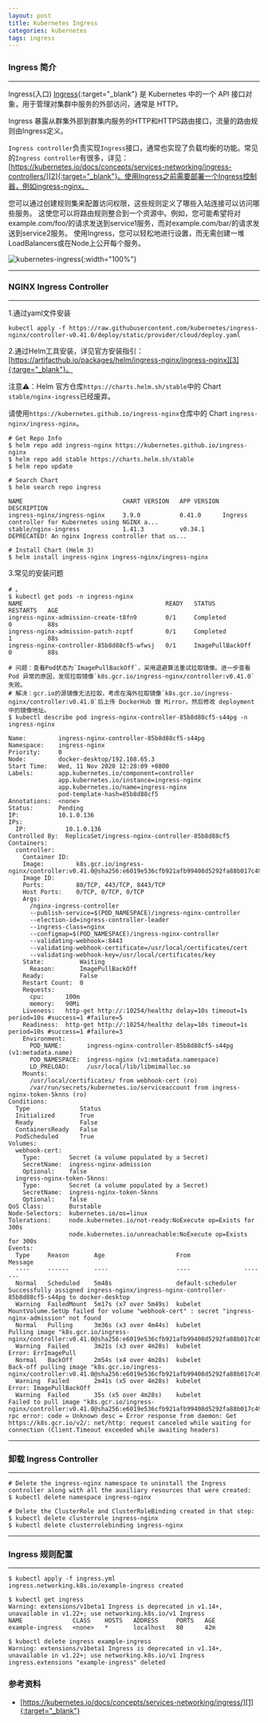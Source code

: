 ```yaml
---
layout: post
title: Kubernetes Ingress
categories: kubernetes
tags: ingress
---
```


### Ingress 简介

---

Ingress(入口)
[Ingress][1]{:target="_blank"} 是 Kubernetes 中的一个 API 接口对象，用于管理对集群中服务的外部访问，通常是 HTTP。

Ingress 暴露从群集外部到群集内服务的HTTP和HTTPS路由接口，流量的路由规则由Ingress定义。

`Ingress controller`负责实现`Ingress`接口，通常也实现了负载均衡的功能。常见的`Ingress controller`有很多，详见：[https://kubernetes.io/docs/concepts/services-networking/ingress-controllers/][2]{:target="_blank"}。使用Ingress之前需要部署一个Ingress控制器，例如ingress-nginx。

您可以通过创建规则集来配置访问权限，这些规则定义了哪些入站连接可以访问哪些服务。
这使您可以将路由规则整合到一个资源中。例如，您可能希望将对example.com/foo/的请求发送到service1服务，而对example.com/bar/的请求发送到service2服务。
使用Ingress，您可以轻松地进行设置，而无需创建一堆LoadBalancers或在Node上公开每个服务。

![kubernetes-ingress](/assets/img/kubernetes-ingress.png){:width="100%"}

---

### NGINX Ingress Controller

---

1.通过yaml文件安装

```shell
kubectl apply -f https://raw.githubusercontent.com/kubernetes/ingress-nginx/controller-v0.41.0/deploy/static/provider/cloud/deploy.yaml
```

2.通过Helm工具安装，详见官方安装指引：[https://artifacthub.io/packages/helm/ingress-nginx/ingress-nginx][3]{:targe="_blank"}。

注意⚠️：Helm 官方仓库`https://charts.helm.sh/stable`中的 Chart `stable/nginx-ingress`已经废弃。

请使用`https://kubernetes.github.io/ingress-nginx`仓库中的 Chart `ingress-nginx/ingress-nginx`。

```shell
# Get Repo Info
$ helm repo add ingress-nginx https://kubernetes.github.io/ingress-nginx
$ helm repo add stable https://charts.helm.sh/stable
$ helm repo update

# Search Chart
$ helm search repo ingress

NAME                           	CHART VERSION	APP VERSION	DESCRIPTION
ingress-nginx/ingress-nginx    	3.9.0        	0.41.0     	Ingress controller for Kubernetes using NGINX a...
stable/nginx-ingress           	1.41.3       	v0.34.1    	DEPRECATED! An nginx Ingress controller that us...

# Install Chart (Helm 3)
$ helm install ingress-nginx ingress-nginx/ingress-nginx
```

3.常见的安装问题

```shell
# 。
$ kubectl get pods -n ingress-nginx
NAME                                        READY   STATUS             RESTARTS   AGE
ingress-nginx-admission-create-t8fn9        0/1     Completed          0          88s
ingress-nginx-admission-patch-zcptf         0/1     Completed          1          88s
ingress-nginx-controller-85b8d88cf5-wfwsj   0/1     ImagePullBackOff   0          88s

# 问题：查看Pod状态为`ImagePullBackOff`，采用退避算法重试拉取镜像。进一步查看 Pod 异常的原因，发现拉取镜像`k8s.gcr.io/ingress-nginx/controller:v0.41.0`失败。
# 解决：gcr.io的源镜像无法拉取，考虑在海外拉取镜像`k8s.gcr.io/ingress-nginx/controller:v0.41.0`后上传 DockerHub 做 Mirror。然后修改 deployment 中的镜像地址。
$ kubectl describe pod ingress-nginx-controller-85b8d88cf5-s44pg -n ingress-nginx

Name:         ingress-nginx-controller-85b8d88cf5-s44pg
Namespace:    ingress-nginx
Priority:     0
Node:         docker-desktop/192.168.65.3
Start Time:   Wed, 11 Nov 2020 12:28:09 +0800
Labels:       app.kubernetes.io/component=controller
              app.kubernetes.io/instance=ingress-nginx
              app.kubernetes.io/name=ingress-nginx
              pod-template-hash=85b8d88cf5
Annotations:  <none>
Status:       Pending
IP:           10.1.0.136
IPs:
  IP:           10.1.0.136
Controlled By:  ReplicaSet/ingress-nginx-controller-85b8d88cf5
Containers:
  controller:
    Container ID:
    Image:         k8s.gcr.io/ingress-nginx/controller:v0.41.0@sha256:e6019e536cfb921afb99408d5292fa88b017c49dd29d05fc8dbc456aa770d590
    Image ID:
    Ports:         80/TCP, 443/TCP, 8443/TCP
    Host Ports:    0/TCP, 0/TCP, 0/TCP
    Args:
      /nginx-ingress-controller
      --publish-service=$(POD_NAMESPACE)/ingress-nginx-controller
      --election-id=ingress-controller-leader
      --ingress-class=nginx
      --configmap=$(POD_NAMESPACE)/ingress-nginx-controller
      --validating-webhook=:8443
      --validating-webhook-certificate=/usr/local/certificates/cert
      --validating-webhook-key=/usr/local/certificates/key
    State:          Waiting
      Reason:       ImagePullBackOff
    Ready:          False
    Restart Count:  0
    Requests:
      cpu:      100m
      memory:   90Mi
    Liveness:   http-get http://:10254/healthz delay=10s timeout=1s period=10s #success=1 #failure=5
    Readiness:  http-get http://:10254/healthz delay=10s timeout=1s period=10s #success=1 #failure=3
    Environment:
      POD_NAME:       ingress-nginx-controller-85b8d88cf5-s44pg (v1:metadata.name)
      POD_NAMESPACE:  ingress-nginx (v1:metadata.namespace)
      LD_PRELOAD:     /usr/local/lib/libmimalloc.so
    Mounts:
      /usr/local/certificates/ from webhook-cert (ro)
      /var/run/secrets/kubernetes.io/serviceaccount from ingress-nginx-token-5knns (ro)
Conditions:
  Type              Status
  Initialized       True
  Ready             False
  ContainersReady   False
  PodScheduled      True
Volumes:
  webhook-cert:
    Type:        Secret (a volume populated by a Secret)
    SecretName:  ingress-nginx-admission
    Optional:    false
  ingress-nginx-token-5knns:
    Type:        Secret (a volume populated by a Secret)
    SecretName:  ingress-nginx-token-5knns
    Optional:    false
QoS Class:       Burstable
Node-Selectors:  kubernetes.io/os=linux
Tolerations:     node.kubernetes.io/not-ready:NoExecute op=Exists for 300s
                 node.kubernetes.io/unreachable:NoExecute op=Exists for 300s
Events:
  Type     Reason       Age                    From               Message
  ----     ------       ----                   ----               -------
  Normal   Scheduled    5m48s                  default-scheduler  Successfully assigned ingress-nginx/ingress-nginx-controller-85b8d88cf5-s44pg to docker-desktop
  Warning  FailedMount  5m17s (x7 over 5m49s)  kubelet            MountVolume.SetUp failed for volume "webhook-cert" : secret "ingress-nginx-admission" not found
  Normal   Pulling      3m36s (x3 over 4m44s)  kubelet            Pulling image "k8s.gcr.io/ingress-nginx/controller:v0.41.0@sha256:e6019e536cfb921afb99408d5292fa88b017c49dd29d05fc8dbc456aa770d590"
  Warning  Failed       3m21s (x3 over 4m28s)  kubelet            Error: ErrImagePull
  Normal   BackOff      2m54s (x4 over 4m28s)  kubelet            Back-off pulling image "k8s.gcr.io/ingress-nginx/controller:v0.41.0@sha256:e6019e536cfb921afb99408d5292fa88b017c49dd29d05fc8dbc456aa770d590"
  Warning  Failed       2m41s (x5 over 4m28s)  kubelet            Error: ImagePullBackOff
  Warning  Failed       35s (x5 over 4m28s)    kubelet            Failed to pull image "k8s.gcr.io/ingress-nginx/controller:v0.41.0@sha256:e6019e536cfb921afb99408d5292fa88b017c49dd29d05fc8dbc456aa770d590": rpc error: code = Unknown desc = Error response from daemon: Get https://k8s.gcr.io/v2/: net/http: request canceled while waiting for connection (Client.Timeout exceeded while awaiting headers)
```

---

### 卸载 Ingress Controller

---

```shell
# Delete the ingress-nginx namespace to uninstall the Ingress controller along with all the auxiliary resources that were created:
$ kubectl delete namespace ingress-nginx

# Delete the ClusterRole and ClusterRoleBinding created in that step:
$ kubectl delete clusterrole ingress-nginx
$ kubectl delete clusterrolebinding ingress-nginx
```

---

### Ingress 规则配置

---

```shell
$ kubectl apply -f ingress.yml
ingress.networking.k8s.io/example-ingress created

$ kubectl get ingress
Warning: extensions/v1beta1 Ingress is deprecated in v1.14+, unavailable in v1.22+; use networking.k8s.io/v1 Ingress
NAME              CLASS    HOSTS   ADDRESS     PORTS   AGE
example-ingress   <none>   *       localhost   80      42m

$ kubectl delete ingress example-ingress
Warning: extensions/v1beta1 Ingress is deprecated in v1.14+, unavailable in v1.22+; use networking.k8s.io/v1 Ingress
ingress.extensions "example-ingress" deleted
```

### 参考资料

* [https://kubernetes.io/docs/concepts/services-networking/ingress/][1]{:target="_blank"}

[1]:https://kubernetes.io/docs/concepts/services-networking/ingress/
[2]:https://kubernetes.io/docs/concepts/services-networking/ingress-controllers/
[3]:https://artifacthub.io/packages/helm/ingress-nginx/ingress-nginx
